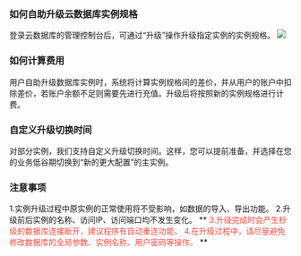 ### 如何自助升级云数据库实例规格
登录云数据库的管理控制台后，可通过“升级”操作升级指定实例的实例规格。
![](http://imgcache.tcecqpoc.fsphere.cn/image/mccdn.qcloud.com/static/img/8e5fb888a8c41e2b38c56a8f06163ce2/image.png)

### 如何计算费用
用户自助升级数据库实例时，系统将计算实例规格间的差价，并从用户的账户中扣除差价，若账户余额不足则需要先进行充值。升级后将按照新的实例规格进行计费。

### 自定义升级切换时间
对部分实例，我们支持自定义升级切换时间。这样，您可以提前准备，并选择在您的业务低谷期切换到“新的更大配置”的主实例。

### 注意事项
1.实例升级过程中原实例的正常使用将不受影响，如数据的导入、导出功能。
2.升级前后实例的名称、访问IP、访问端口均不发生变化。
\*\* <font color="#FE4C40">3.升级完成时会产生秒级的数据库连接断开，建议程序有自动重连功能。
4.在升级过程中，请尽量避免修改数据库的全局参数、实例名称、用户密码等操作。</font> \*\*